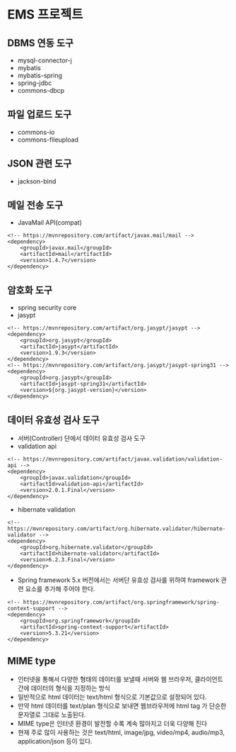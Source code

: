 # EMS 프로젝트

## DBMS 연동 도구
* mysql-connector-j
* mybatis
* mybatis-spring
* spring-jdbc
* commons-dbcp

## 파일 업로드 도구
* commons-io
* commons-fileupload

## JSON 관련 도구
* jackson-bind

## 메일 전송 도구
* JavaMail API(compat)
```
<!-- https://mvnrepository.com/artifact/javax.mail/mail -->
<dependency>
    <groupId>javax.mail</groupId>
    <artifactId>mail</artifactId>
    <version>1.4.7</version>
</dependency>
```

## 암호화 도구
* spring security core
* jasypt
```
<!-- https://mvnrepository.com/artifact/org.jasypt/jasypt -->
<dependency>
    <groupId>org.jasypt</groupId>
    <artifactId>jasypt</artifactId>
    <version>1.9.3</version>
</dependency>
<!-- https://mvnrepository.com/artifact/org.jasypt/jasypt-spring31 -->
<dependency>
	<groupId>org.jasypt</groupId>
	<artifactId>jasypt-spring31</artifactId>
	<version>${org.jasypt-version}</version>
</dependency>
```


## 데이터 유효성 검사 도구
* 서버(Controller) 단에서 데이터 유효성 검사 도구
* validation api
```
<!-- https://mvnrepository.com/artifact/javax.validation/validation-api -->
<dependency>
    <groupId>javax.validation</groupId>
    <artifactId>validation-api</artifactId>
    <version>2.0.1.Final</version>
</dependency>

```
* hibernate validation
```
<!-- https://mvnrepository.com/artifact/org.hibernate.validator/hibernate-validator -->
<dependency>
    <groupId>org.hibernate.validator</groupId>
    <artifactId>hibernate-validator</artifactId>
    <version>6.2.3.Final</version>
</dependency>

```
* Spring framework 5.x 버전에서는 서버단 유효성 검사를 
위하여 framework 관련 요소를 추가해 주어야 한다.
```
<!-- https://mvnrepository.com/artifact/org.springframework/spring-context-support -->
<dependency>
    <groupId>org.springframework</groupId>
    <artifactId>spring-context-support</artifactId>
    <version>5.3.21</version>
</dependency>
```

## MIME type
* 인터넷을 통해서 다양한 형태의 데이터를 보낼때 서버와 
웹 브라우저, 클라이언트 간에 데이터의 형식을 지정하는 방식
* 일반적으로 html 데이터는 text/html 형식으로 기본값으로
설정되어 있다.
* 만약 html 데이터를 text/plan 형식으로 보내면 
웹브라우저에 html tag 가 단순한 문자열로 그대로 노출된다.
* MIME type은 인터넷 환경이 발전할 수록 계속 많아지고
더욱 다양해 진다
* 현재 주로 많이 사용하는 것은 text/html, image/jpg,
video/mp4, audio/mp3, application/json 등이 있다.
